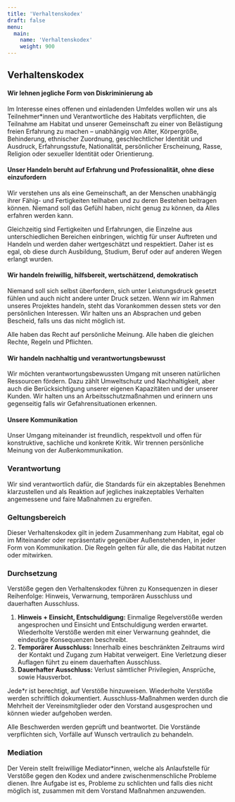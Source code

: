 ```yaml
---
title: 'Verhaltenskodex'
draft: false
menu:
  main:
    name: 'Verhaltenskodex'
    weight: 900
---
```


## Verhaltenskodex

#### Wir lehnen jegliche Form von Diskriminierung ab

Im Interesse eines offenen und einladenden Umfeldes wollen wir uns als Teilnehmer*innen und Verantwortliche des Habitats verpflichten, die Teilnahme am Habitat und unserer Gemeinschaft zu einer von Belästigung freien Erfahrung zu machen – unabhängig von Alter, Körpergröße, Behinderung, ethnischer Zuordnung, geschlechtlicher Identität und Ausdruck, Erfahrungsstufe, Nationalität, persönlicher Erscheinung, Rasse, Religion oder sexueller Identität oder Orientierung. 

#### Unser Handeln beruht auf Erfahrung und Professionalität, ohne diese einzufordern

Wir verstehen uns als eine Gemeinschaft, an der Menschen unabhängig ihrer Fähig- und Fertigkeiten teilhaben und zu deren Bestehen beitragen können. Niemand soll das Gefühl haben, nicht genug zu können, da Alles erfahren werden kann.

Gleichzeitig sind Fertigkeiten und Erfahrungen, die Einzelne aus unterschiedlichen Bereichen einbringen, wichtig für unser Auftreten und Handeln und werden daher wertgeschätzt und respektiert. Daher ist es egal, ob diese durch Ausbildung, Studium, Beruf oder auf anderen Wegen erlangt wurden.

#### Wir handeln freiwillig, hilfsbereit, wertschätzend, demokratisch

Niemand soll sich selbst überfordern, sich unter Leistungsdruck gesetzt fühlen und auch nicht andere unter Druck setzen. Wenn wir im Rahmen unseres Projektes handeln, steht das Vorankommen dessen stets vor den persönlichen Interessen. Wir halten uns an Absprachen und geben Bescheid, falls uns das nicht möglich ist. 

Alle haben das Recht auf persönliche Meinung. Alle haben die gleichen Rechte, Regeln und Pflichten.

#### Wir handeln nachhaltig und verantwortungsbewusst

Wir möchten verantwortungsbewussten Umgang mit unseren natürlichen Ressourcen fördern. Dazu zählt Umweltschutz und Nachhaltigkeit, aber auch die Berücksichtigung unserer eigenen Kapazitäten und der unserer Kunden. Wir halten uns an Arbeitsschutzmaßnahmen und erinnern uns gegenseitig falls wir Gefahrensituationen erkennen. 

#### Unsere Kommunikation

Unser Umgang miteinander ist freundlich, respektvoll und offen für konstruktive, sachliche und konkrete Kritik. Wir trennen persönliche Meinung von der Außenkommunikation.

### Verantwortung

Wir sind verantwortlich dafür, die Standards für ein akzeptables Benehmen klarzustellen und als Reaktion auf jegliches inakzeptables Verhalten angemessene und faire Maßnahmen zu ergreifen. 

### Geltungsbereich

Dieser Verhaltenskodex gilt in jedem Zusammenhang zum Habitat, egal ob im Miteinander oder repräsentativ gegenüber Außenstehenden, in jeder Form von Kommunikation. Die Regeln gelten für alle, die das Habitat nutzen oder mitwirken.

### Durchsetzung

Verstöße gegen den Verhaltenskodex führen zu Konsequenzen in dieser Reihenfolge: Hinweis, Verwarnung, temporären Ausschluss und dauerhaften Ausschluss. 

1. **Hinweis + Einsicht, Entschuldigung:** Einmalige Regelverstöße werden angesprochen und Einsicht und Entschuldigung werden erwartet. Wiederholte Verstöße werden mit einer Verwarnung geahndet, die eindeutige Konsequenzen beschreibt. 
2. **Temporärer Ausschluss:** Innerhalb eines beschränkten Zeitraums wird der Kontakt und Zugang zum Habitat verweigert. Eine Verletzung dieser Auflagen führt zu einem dauerhaften Ausschluss.
3. **Dauerhafter Ausschluss:** Verlust sämtlicher Privilegien, Ansprüche, sowie Hausverbot.

Jede*r ist berechtigt, auf Verstöße hinzuweisen. Wiederholte Verstöße werden schriftlich dokumentiert. Ausschluss-Maßnahmen werden durch die Mehrheit der Vereinsmitglieder oder den Vorstand ausgesprochen und können wieder aufgehoben werden.

Alle Beschwerden werden geprüft und beantwortet. Die Vorstände verpflichten sich, Vorfälle auf Wunsch vertraulich zu behandeln. 

### Mediation

Der Verein stellt freiwillige Mediator*innen, welche als Anlaufstelle für Verstöße gegen den Kodex und andere zwischenmenschliche Probleme dienen. Ihre Aufgabe ist es, Probleme zu schlichten und falls dies nicht möglich ist, zusammen mit dem Vorstand Maßnahmen anzuwenden.  
